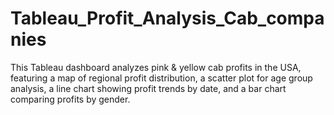 # Tableau_Profit_Analysis_Cab_companies
This Tableau dashboard analyzes pink &amp; yellow cab profits in the USA, featuring a map of regional profit distribution, a scatter plot for age group analysis, a line chart showing profit trends by date, and a bar chart comparing profits by gender.
